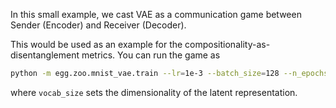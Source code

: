 In this small example, we cast VAE as a communication game between Sender (Encoder) and Receiver (Decoder).

This would be used as an example for the compositionality-as-disentanglement metrics.
You can run the game as 
```bash
python -m egg.zoo.mnist_vae.train --lr=1e-3 --batch_size=128 --n_epochs=100 --vocab_size=2
```
where `vocab_size` sets the dimensionality of the latent representation.

